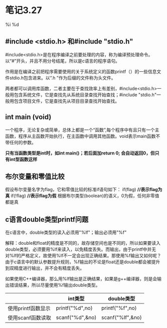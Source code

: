 # **笔记3.27**

%i %d

## **#include <stdio.h> 和#include "stdio.h"**

 #include<stdio.h>是在程序编译之前要处理的内容，称为编译预处理命令。以“#”开头，并且不用分号结尾，所以是c语言的程序语句。

 作用是在编译之前把程序需要使用的关于系统定义的函数printf（）的一些信息文件stdio.h包含进来。以“.h ”作为后缀的文件称为头文件。

 两者都可以调用库函数，二者主要在于查找效率上有差别，#include<stdio.h>一般用包含系统文件，它是查找先从系统目录查找开始查找；#include "stdio.h"一般用包含项目文件，它是查找先从项目目录查找开始查找。

## **int main (void)**

一个程序，无论复杂或简单，总体上都是一个“函数”,每个程序中有且只有一个主函数，程序从主函数开始执行，在主函数中调用其他函数。void表示main函数不带任何的参数。

**只有当函数类型是int时，如int main()；若后面加return 0; 会自动返回0，但只有int型函数这样**

## **布尔变量和零值比较**

假设布尔变量名字为flag，它和零值比较的标准if语句如下：
if(flag)    **//表示flag为真**
if(!flag)    **//表示flag为假**
根据布尔类型(boolean)的语义，0为假，任何非零值都是真

## **c语言double类型printf问题**

在c语言中，double类型的读入必须用"%lf"；输出必须用"%f"

解释：double和float的精度是不同的，故存储空间也是不同的，所以如果要读入double类型，必须要用%lf来读入，以免精度丢失。而输出，由于printf中并无对%lf的严格定义，故使用%lf不一定会出现正确结果。那使用%f输出又如何呢？由于c语言中的默认参数提升规则，%f输出的不论是float还是double都会被提升到双精度进行输出，并不会有精度丢失。

如果使用C++编译器，那么用%lf输出是正确结果，如果是g++编译器，则是会输出错误结果，所以尽量使用%f输出double类型。

|                    | int类型         | double类型       |
| ------------------ | --------------- | ---------------- |
| 使用printf函数显示 | printf("%d",no) | printf("%f",no)  |
| 使用scanf函数读取  | scanf("%d",&no) | scanf("%lf",&no) |